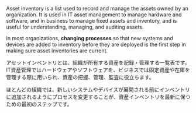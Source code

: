 
Asset inventory is a list used to record and manage the assets owned by an organization.
It is used in IT asset management to manage hardware and software, and in business to manage fixed assets and inventory, and is useful for understanding, managing, and auditing assets.

In most organizations, **changing processes** so that new systems and devices are added to inventory before they are deployed is the first step in making sure asset inventories are current.

アセットインベントリとは、組織が所有する資産を記録・管理する一覧表です。
IT資産管理ではハードウェアやソフトウェアを、ビジネスでは固定資産や在庫を管理する際に用いられ、資産の把握、管理、監査に役立ちます。﻿

ほとんどの組織では、新しいシステムやデバイスが展開される前にインベントリに追加されるようにプロセスを変更することが、資産インベントリを最新に保つための最初のステップです。

